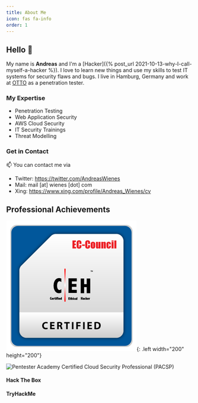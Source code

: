 ```yaml
---
title: About Me
icon: fas fa-info
order: 1
---
```



## Hello 👋

My name is **Andreas** and I'm a [Hacker]({% post_url 2021-10-13-why-I-call-myself-a-hacker %}). I love to learn new things and use my skills to test IT systems for security flaws and bugs. I live in Hamburg, Germany and work at [OTTO](http://otto.tech) as a penetration tester.

### My Expertise
- Penetration Testing
- Web Application Security
- AWS Cloud Security
- IT Security Trainings
- Threat Modelling

### Get in Contact
📫 You can contact me via
- Twitter: <https://twitter.com/AndreasWienes>
- Mail: mail \[at\] wienes \[dot\] com
- Xing: <https://www.xing.com/profile/Andreas_Wienes/cv>

## Professional Achievements

![Certified Ethical Hacker](/assets/img/CEH_2E345519D3F7.png){: .left width="200" height="200"}

<div data-iframe-width="150" data-iframe-height="270" data-share-badge-id="1da86fa7-a361-43c0-bf12-b8728050c664" data-share-badge-host="https://www.credly.com"></div><script type="text/javascript" async src="//cdn.credly.com/assets/utilities/embed.js"></script>

![Pentester Academy Certified Cloud Security Professional (PACSP)](https://bootcamps.pentesteracademy.com/course/cloud-security-aws-on-demand)

#### Hack The Box
<script src="https://www.hackthebox.eu/badge/205798"></script>

#### TryHackMe
<script src="https://tryhackme.com/badge/313718"></script>